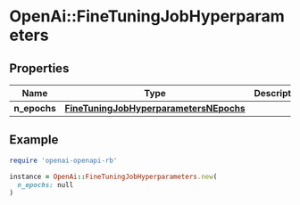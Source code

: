 # OpenAi::FineTuningJobHyperparameters

## Properties

| Name | Type | Description | Notes |
| ---- | ---- | ----------- | ----- |
| **n_epochs** | [**FineTuningJobHyperparametersNEpochs**](FineTuningJobHyperparametersNEpochs.md) |  |  |

## Example

```ruby
require 'openai-openapi-rb'

instance = OpenAi::FineTuningJobHyperparameters.new(
  n_epochs: null
)
```

